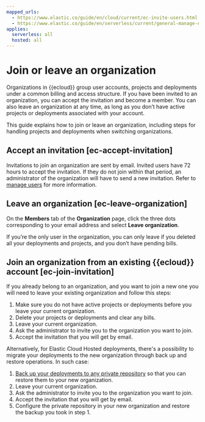```yaml
---
mapped_urls:
  - https://www.elastic.co/guide/en/cloud/current/ec-invite-users.html
  - https://www.elastic.co/guide/en/serverless/current/general-manage-organization.html
applies:
  serverless: all
  hosted: all
---
```


# Join or leave an organization

Organizations in {{ecloud}} group user accounts, projects and deployments under a common billing and access structure. If you have been invited to an organization, you can accept the invitation and become a member. You can also leave an organization at any time, as long as you don’t have active projects or deployments associated with your account.

This guide explains how to join or leave an organization, including steps for handling projects and deployments when switching organizations.

## Accept an invitation [ec-accept-invitation]

Invitations to join an organization are sent by email. Invited users have 72 hours to accept the invitation. If they do not join within that period, an administrator of the organization will have to send a new invitation. Refer to [manage users](/deploy-manage/users-roles/cloud-organization/manage-users.md) for more information.

## Leave an organization [ec-leave-organization]

On the **Members** tab of the **Organization** page, click the three dots corresponding to your email address and select **Leave organization**.

If you’re the only user in the organization, you can only leave if you deleted all your deployments and projects, and you don’t have pending bills.

## Join an organization from an existing {{ecloud}} account [ec-join-invitation]

If you already belong to an organization, and you want to join a new one you will need to leave your existing organization and follow this steps:

1. Make sure you do not have active projects or deployments before you leave your current organization.
2. Delete your projects or deployments and clear any bills.
3. Leave your current organization.
4. Ask the administrator to invite you to the organization you want to join.
5. Accept the invitation that you will get by email.

Alternatively, for Elastic Cloud Hosted deployments, there's a possibility to migrate your deployments to the new organization through back up and restore operations. In such case:

1. [Back up your deployments to any private repository](/deploy-manage/tools/snapshot-and-restore/elastic-cloud-hosted.md) so that you can restore them to your new organization. 
2. Leave your current organization.
3. Ask the administrator to invite you to the organization you want to join.
4. Accept the invitation that you will get by email.
5. Configure the private repository in your new organization and restore the backup you took in step 1.
